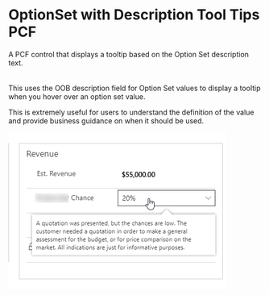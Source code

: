 # OptionSet with Description Tool Tips PCF

A PCF control that displays a tooltip based on the Option Set description text.

######
This uses the OOB description field for Option Set values to display a tooltip when you hover over an option set value.

This is extremely useful for users to understand the definition of the value and provide business guidance on when it should be used.

![Configuration](assets/screenshot.png)